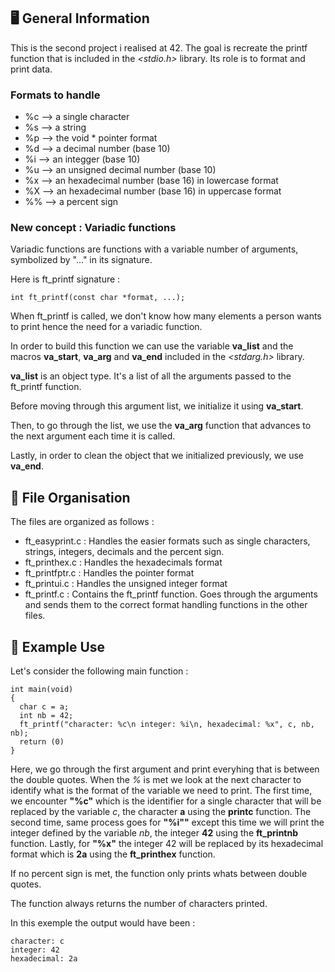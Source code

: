 ## :desktop_computer: General Information

This is the second project i realised at 42.
The goal is recreate the printf function that is included in the *<stdio.h>* library. Its role is to format and print data.  

### Formats to handle

- %c --> a single character
- %s --> a string
- %p --> the void * pointer format
- %d --> a decimal number (base 10)
- %i --> an integger (base 10)
- %u --> an unsigned decimal number (base 10)
- %x --> an hexadecimal number (base 16) in lowercase format
- %X --> an hexadecimal number (base 16) in uppercase format
- %% --> a percent sign

### New concept : Variadic functions 

Variadic functions are functions with a variable number of arguments, symbolized by "..." in its signature.

Here is ft_printf signature : 
```
int	ft_printf(const char *format, ...);
```
When ft_printf is called, we don't know how many elements a person wants to print hence the need for a variadic function. 

In order to build this function we can use the variable **va_list** and the macros **va_start**, **va_arg** and **va_end** included in the *<stdarg.h>* library.

**va_list** is an object type. It's a list of all the arguments passed to the ft_printf function.

Before moving through this argument list, we initialize it using **va_start**. 

Then, to go through the list, we use the **va_arg** function that advances to the next argument each time it is called. 

Lastly, in order to clean the object that we initialized previously, we use **va_end**. 


## :pushpin: File Organisation

The files are organized as follows :

- ft_easyprint.c : Handles the easier formats such as single characters, strings, integers, decimals and the percent sign.
- ft_printhex.c : Handles the hexadecimals format
- ft_printfptr.c : Handles the pointer format
- ft_printui.c : Handles the unsigned integer format
- ft_printf.c : Contains the ft_printf function. Goes through the arguments and sends them to the correct format handling functions in the other files.

## :battery: Example Use

Let's consider the following main function :

```
int main(void)
{
  char c = a;
  int nb = 42;
  ft_printf("character: %c\n integer: %i\n, hexadecimal: %x", c, nb, nb);
  return (0)
}
```

Here, we go through the first argument and print everyhing that is between the double quotes. When the *%* is met we look at the next character to identify what is the format of the variable we need to print. 
The first time, we encounter **"%c"** which is the identifier for a single character that will be replaced by the variable *c*, the character **a** using the **printc** function. 
The second time, same process goes for **"%i""** except this time we will print the integer defined by the variable *nb*, the integer **42** using the **ft_printnb** function. 
Lastly, for **"%x"** the integer 42 will be replaced by its hexadecimal format which is **2a** using the **ft_printhex** function. 

If no percent sign is met, the function only prints whats between double quotes. 

The function always returns the number of characters printed. 

In this exemple the output would have been : 

```
character: c
integer: 42
hexadecimal: 2a
```

